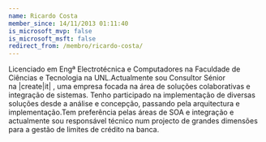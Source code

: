 ```yaml
---
name: Ricardo Costa
member_since: 14/11/2013 01:11:40
is_microsoft_mvp: false
is_microsoft_msft: false
redirect_from: /membro/ricardo-costa/
---
```

Licenciado em Engª Electrotécnica e Computadores na Faculdade de Ciências e Tecnologia na UNL.Actualmente sou Consultor Sénior na&#160;|create|it|&#160;, uma empresa focada na área de soluções colaborativas e integração de sistemas. Tenho participado na implementação de diversas soluções desde a análise e concepção, passando pela arquitectura e implementação.Tem preferência pelas áreas de SOA e integração e actualmente sou responsável técnico num projecto de grandes dimensões para a gestão de limites de crédito na banca.